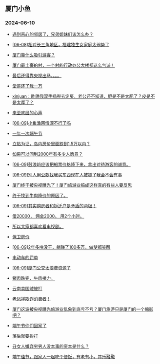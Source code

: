## 厦门小鱼 
### 2024-06-10

+ [遇到恶心的邻居了，兄弟姐妹们该怎么办？](http://bbs.xmfish.com/read-htm-tid-18202357.html)

+ [[06-08]相对长三角地区，福建独生女家庭太弱势了](http://bbs.xmfish.com/read-htm-tid-18202353.html)

+ [厦门靠什么吸引游客？](http://bbs.xmfish.com/read-htm-tid-18202490.html)

+ [厦门最土豪的村，一个村的行政办公大楼都这么气派！](http://bbs.xmfish.com/read-htm-tid-18202431.html)

+ [最后还得靠央视出马。。。。](http://bbs.xmfish.com/read-htm-tid-18202466.html)

+ [堂哥还了我一万](http://bbs.xmfish.com/read-htm-tid-18202339.html)

+ [xinjuan：昨晚我双手插兜去定房，老公还不知道，胆是不是太肥了？皮是不是太厚了？](http://bbs.xmfish.com/read-htm-tid-18202442.html)

+ [来至底层的心声](http://bbs.xmfish.com/read-htm-tid-18202426.html)

+ [[06-09]小鱼渔网情深不行了吗](http://bbs.xmfish.com/read-htm-tid-18202370.html)

+ [一年一次端午节](http://bbs.xmfish.com/read-htm-tid-18202363.html)

+ [立贴为证，岛内房价里面跌到1.5万以内？](http://bbs.xmfish.com/read-htm-tid-18202599.html)

+ [如果可以回到2000年有多少人愿意？](http://bbs.xmfish.com/read-htm-tid-18202451.html)

+ [[06-09]鼓浪屿应该把船票价格降下来，拿出对待游客的诚意。](http://bbs.xmfish.com/read-htm-tid-18202489.html)

+ [[06-09]别人用公款找我买东西现在人被抓了我会不会有事](http://bbs.xmfish.com/read-htm-tid-18202547.html)

+ [厦门终于被央视曝光了！厦门旅游业搞成这样真的有些人要反思](http://bbs.xmfish.com/read-htm-tid-18202514.html)

+ [终于找到牛肉降价的原因了。](http://bbs.xmfish.com/read-htm-tid-18202640.html)

+ [[06-09]其实购房者和拆迁户是矛盾的两极！](http://bbs.xmfish.com/read-htm-tid-18202719.html)

+ [借20000，
佣金2000。
用2个小时。](http://bbs.xmfish.com/read-htm-tid-18202498.html)

+ [所以大家都喜欢看电视剧。](http://bbs.xmfish.com/read-htm-tid-18202469.html)

+ [保卫房价](http://bbs.xmfish.com/read-htm-tid-18202480.html)

+ [[06-09]2年多啥没干，躺赚了100多万，做梦都笑醒](http://bbs.xmfish.com/read-htm-tid-18202682.html)

+ [电动车的罚单](http://bbs.xmfish.com/read-htm-tid-18202637.html)

+ [[06-09]厦门公交太浪费资源了](http://bbs.xmfish.com/read-htm-tid-18202539.html)

+ [猪肉跌完，牛肉接力。](http://bbs.xmfish.com/read-htm-tid-18202638.html)

+ [云南卖国贼被打](http://bbs.xmfish.com/read-htm-tid-18202622.html)

+ [老凤祥欺诈消费者！](http://bbs.xmfish.com/read-htm-tid-18202632.html)

+ [厦门这波被央视曝光旅游业乱象到底亏不亏？厦门旅游只是厦门的一个缩影吧？](http://bbs.xmfish.com/read-htm-tid-18202575.html)

+ [端午节你们回家了](http://bbs.xmfish.com/read-htm-tid-18202567.html)

+ [落后就要挨打](http://bbs.xmfish.com/read-htm-tid-18202671.html)

+ [丑女人嫌弃穷男人没本事的资本是什么？](http://bbs.xmfish.com/read-htm-tid-18202660.html)

+ [端午佳节，跟家人一起吃个便饭，有老有小，其乐融融](http://bbs.xmfish.com/read-htm-tid-18202829.html)


